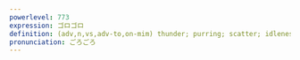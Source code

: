 ```yaml
---
powerlevel: 773
expression: ゴロゴロ
definition: (adv,n,vs,adv-to,on-mim) thunder; purring; scatter; idleness; (P)
pronunciation: ごろごろ
---
```

